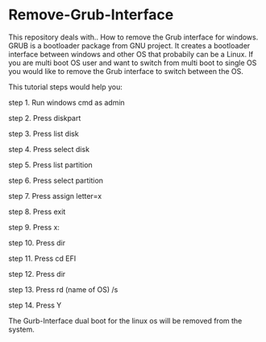 # Remove-Grub-Interface
<h>This repository deals with.. How to remove the Grub interface for windows.
GRUB is a bootloader package from GNU project. It creates a bootloader interface between windows and other OS
that probabily can be a Linux. If you are multi boot OS user and want to switch from multi boot to single OS 
you would like to remove the Grub interface to switch between the OS.</h>

This tutorial steps would help you:

<p>step 1. Run windows cmd as admin</p>
<p>step 2. Press diskpart</p>
<p>step 3. Press list disk</p>
<p>step 4. Press select disk <diskname></p>
<p>step 5. Press list partition</p>
<p>step 6. Press select partition <partition with (system)></p>
<p>step 7. Press assign letter=x</p>
<p>step 8. Press exit</p>
<p>step 9. Press x:</p>
<p>step 10. Press dir</p>
<p>step 11. Press cd EFI</p>
<p>step 12. Press dir</p>
<p>step 13. Press rd (name of OS) /s</p>
<p>step 14. Press Y </p>

The Gurb-Interface dual boot for the linux os will be removed from the system.
